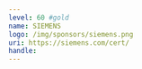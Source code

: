 ```yaml
---
level: 60 #gold
name: SIEMENS
logo: /img/sponsors/siemens.png
uri: https://siemens.com/cert/
handle: 
---
```

